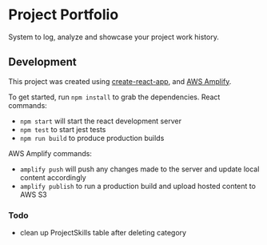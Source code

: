# Project Portfolio

System to log, analyze and showcase your project work history.

## Development

This project was created using [create-react-app](https://reactjs.org/docs/create-a-new-react-app.html), and [AWS Amplify](https://aws-amplify.github.io/).

To get started, run `npm install` to grab the dependencies.
React commands:

- `npm start` will start the react development server
- `npm test` to start jest tests
- `npm run build` to produce production builds

AWS Amplify commands:

- `amplify push` will push any changes made to the server and update local content accordingly
- `amplify publish` to run a production build and upload hosted content to AWS S3

### Todo

- clean up ProjectSkills table after deleting category
